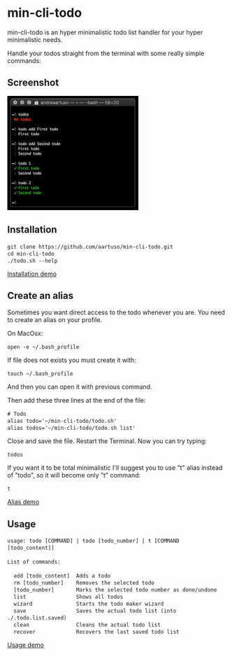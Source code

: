 # min-cli-todo #
min-cli-todo is an hyper minimalistic todo list handler for your hyper minimalistic needs.

Handle your todos straight from the terminal with some really simple commands:

## Screenshot ##

![alt text](https://github.com/aartuso/min-cli-todo/blob/master/Screenshot.png "Screenshot")

## Installation ##
    git clone https://github.com/aartuso/min-cli-todo.git
    cd min-cli-todo
    ./todo.sh --help

[Installation demo](https://media.giphy.com/media/hS9q43nRvkAW9JbZBC/giphy.gif "Installation Demo")

## Create an alias

Sometimes you want direct access to the todo whenever you are.
You need to create an alias on your profile.

On MacOsx:

    open -e ~/.bash_profile
    
If file does not exists you must create it with:

    touch ~/.bash_profile
    
And then you can open it with previous command.    
    
Then add these three lines at the end of the file:

    # Todo
    alias todo='~/min-cli-todo/todo.sh'
    alias todos='~/min-cli-todo/todo.sh list'

Close and save the file. Restart the Terminal.
Now you can try typing:
    
    todos
    
If you want it to be total minimalistic I'll suggest you to use "t" alias instead of "todo",
so it will become only "t" command:

    t
    
[Alias demo](https://media.giphy.com/media/kaByKnihKm9nNtfeUW/giphy.gif "Alias Demo")

## Usage ##

	usage: todo [COMMAND] | todo [todo_number] | t [COMMAND [todo_content]]

	List of commands:

	  add [todo_content]  Adds a todo
	  rm [todo_number]    Removes the selected todo
	  [todo_number]       Marks the selected todo number as done/undone
	  list                Shows all todos
	  wizard              Starts the todo maker wizard
	  save                Saves the actual todo list (into ./.todo.list.saved)
	  clean               Cleans the actual todo list
	  recover             Recovers the last saved todo list

        
[Usage demo](https://media.giphy.com/media/fwQJogVu1XmLozIcyk/giphy.gif "Usage demo")
